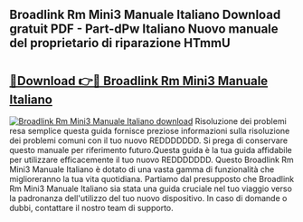 ## Broadlink Rm Mini3 Manuale Italiano Download gratuit PDF - Part-dPw Italiano Nuovo manuale del proprietario di riparazione HTmmU

# <h2><a href="http://dffff8.blite.top/?on=Broadlink+Rm+Mini3+Manuale+Italiano">🔗Download 👉🔴 Broadlink Rm Mini3 Manuale Italiano</a></h2>

[![Broadlink Rm Mini3 Manuale Italiano download](https://i.imgur.com/lujVjoI.png)](http://dffff8.blite.top/?on=Broadlink+Rm+Mini3+Manuale+Italiano)
Risoluzione dei problemi resa semplice questa guida fornisce preziose informazioni sulla risoluzione dei problemi comuni con il tuo nuovo REDDDDDDD. Si prega di conservare questo manuale per riferimento futuro.Questa guida è la tua guida affidabile per utilizzare efficacemente il tuo nuovo REDDDDDDD. Questo Broadlink Rm Mini3 Manuale Italiano è dotato di una vasta gamma di funzionalità che miglioreranno la tua vita quotidiana. Partiamo dal presupposto che Broadlink Rm Mini3 Manuale Italiano sia stata una guida cruciale nel tuo viaggio verso la padronanza dell'utilizzo del tuo nuovo dispositivo. In caso di domande o dubbi, contattare il nostro team di supporto.
